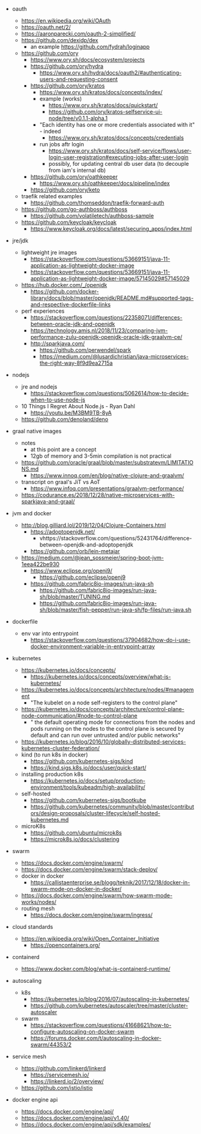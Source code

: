 - oauth
  - https://en.wikipedia.org/wiki/OAuth
  - https://oauth.net/2/
  - https://aaronparecki.com/oauth-2-simplified/
  - https://github.com/dexidp/dex
    - an example https://github.com/fydrah/loginapp
  - https://github.com/ory
    - https://www.ory.sh/docs/ecosystem/projects
    - https://github.com/ory/hydra
      - https://www.ory.sh/hydra/docs/oauth2/#authenticating-users-and-requesting-consent
    - https://github.com/ory/kratos
      - https://www.ory.sh/kratos/docs/concepts/index/
      - example (works) 
        - https://www.ory.sh/kratos/docs/quickstart/
        - https://github.com/ory/kratos-selfservice-ui-node/tree/v0.1.1-alpha.1
      - "Each identity has one or more credentials associated with it" - indeed
        - https://www.ory.sh/kratos/docs/concepts/credentials
      - run jobs aftr login 
        - https://www.ory.sh/kratos/docs/self-service/flows/user-login-user-registration#executing-jobs-after-user-login
        - possibly, for updating central db user data (to decouple from iam's internal db)
    - https://github.com/ory/oathkeeper
      - https://www.ory.sh/oathkeeper/docs/pipeline/index
    - https://github.com/ory/keto
  - traefik related examples
    - https://github.com/thomseddon/traefik-forward-auth
  - https://github.com/go-authboss/authboss
    - https://github.com/volatiletech/authboss-sample
  - https://github.com/keycloak/keycloak
    - https://www.keycloak.org/docs/latest/securing_apps/index.html


- jre/jdk
  - lightweight jre images
    - https://stackoverflow.com/questions/53669151/java-11-application-as-lightweight-docker-image
    - https://stackoverflow.com/questions/53669151/java-11-application-as-lightweight-docker-image/57145029#57145029
  - https://hub.docker.com/_/openjdk
    - https://github.com/docker-library/docs/blob/master/openjdk/README.md#supported-tags-and-respective-dockerfile-links
  - perf experiences
    - https://stackoverflow.com/questions/22358071/differences-between-oracle-jdk-and-openjdk
    - https://technology.amis.nl/2018/11/23/comparing-jvm-performance-zulu-openjdk-openjdk-oracle-jdk-graalvm-ce/
    - http://sparkjava.com/
      - https://github.com/perwendel/spark
      - https://medium.com/@lusardichristian/java-microservices-the-right-way-8f9d9ea2715a
  
- nodejs
  - jre and nodejs
    - https://stackoverflow.com/questions/5062614/how-to-decide-when-to-use-node-js
  - 10 Things I Regret About Node.js - Ryan Dahl 
    - https://youtu.be/M3BM9TB-8yA
  - https://github.com/denoland/deno


- graal native images
  - notes
    - at this point are a concept
    - 12gb of memory and 3-5min compilation is not practical
  - https://github.com/oracle/graal/blob/master/substratevm/LIMITATIONS.md
    - https://www.innoq.com/en/blog/native-clojure-and-graalvm/
  - transcript on graal's JiT vs AoT
    - https://www.infoq.com/presentations/graalvm-performance/
  - https://codurance.es/2018/12/28/native-microservices-with-sparkjava-and-graal/

- jvm and docker
  - http://blog.gilliard.lol/2019/12/04/Clojure-Containers.html
    - https://adoptopenjdk.net/
      - vhttps://stackoverflow.com/questions/52431764/difference-between-openjdk-and-adoptopenjdk
    - https://github.com/orb/lein-metajar
  - https://medium.com/@jean_sossmeier/spring-boot-jvm-1eea422be930
    - https://www.eclipse.org/openj9/
      - https://github.com/eclipse/openj9
    - https://github.com/fabric8io-images/run-java-sh
      - https://github.com/fabric8io-images/run-java-sh/blob/master/TUNING.md
      - https://github.com/fabric8io-images/run-java-sh/blob/master/fish-pepper/run-java-sh/fp-files/run-java.sh

- dockerfile
  - env var into entrypoint
    - https://stackoverflow.com/questions/37904682/how-do-i-use-docker-environment-variable-in-entrypoint-array


- kubernetes
  - https://kubernetes.io/docs/concepts/
    - https://kubernetes.io/docs/concepts/overview/what-is-kubernetes/
  - https://kubernetes.io/docs/concepts/architecture/nodes/#management
    - "The kubelet on a node self-registers to the control plane"
  - https://kubernetes.io/docs/concepts/architecture/control-plane-node-communication/#node-to-control-plane
    - " the default operating mode for connections from the nodes and pods running on the nodes to the control plane is secured by default and can run over untrusted and/or public networks"
  - https://kubernetes.io/blog/2016/10/globally-distributed-services-kubernetes-cluster-federation/
  - kind (to run k8s in docker)
    - https://github.com/kubernetes-sigs/kind
    - https://kind.sigs.k8s.io/docs/user/quick-start/
  - installing production k8s
    - https://kubernetes.io/docs/setup/production-environment/tools/kubeadm/high-availability/
  - self-hosted
    - https://github.com/kubernetes-sigs/bootkube
    - https://github.com/kubernetes/community/blob/master/contributors/design-proposals/cluster-lifecycle/self-hosted-kubernetes.md
  - microK8s
    - https://github.com/ubuntu/microk8s
    - https://microk8s.io/docs/clustering

- swarm
  - https://docs.docker.com/engine/swarm/
  - https://docs.docker.com/engine/swarm/stack-deploy/
  - docker in docker
    - https://callistaenterprise.se/blogg/teknik/2017/12/18/docker-in-swarm-mode-on-docker-in-docker/
  - https://docs.docker.com/engine/swarm/how-swarm-mode-works/nodes/  
  - routing mesh
    - https://docs.docker.com/engine/swarm/ingress/

- cloud standards
  - https://en.wikipedia.org/wiki/Open_Container_Initiative
    - https://opencontainers.org/

- containerd
  - https://www.docker.com/blog/what-is-containerd-runtime/

- autoscaling
  - k8s
    - https://kubernetes.io/blog/2016/07/autoscaling-in-kubernetes/
    - https://github.com/kubernetes/autoscaler/tree/master/cluster-autoscaler
  - swarm
    - https://stackoverflow.com/questions/41668621/how-to-configure-autoscaling-on-docker-swarm
    - https://forums.docker.com/t/autoscaling-in-docker-swarm/44353/2

- service mesh
  - https://github.com/linkerd/linkerd
    - https://servicemesh.io/
    - https://linkerd.io/2/overview/
  - https://github.com/istio/istio

- docker engine api
  - https://docs.docker.com/engine/api/
  - https://docs.docker.com/engine/api/v1.40/
  - https://docs.docker.com/engine/api/sdk/examples/